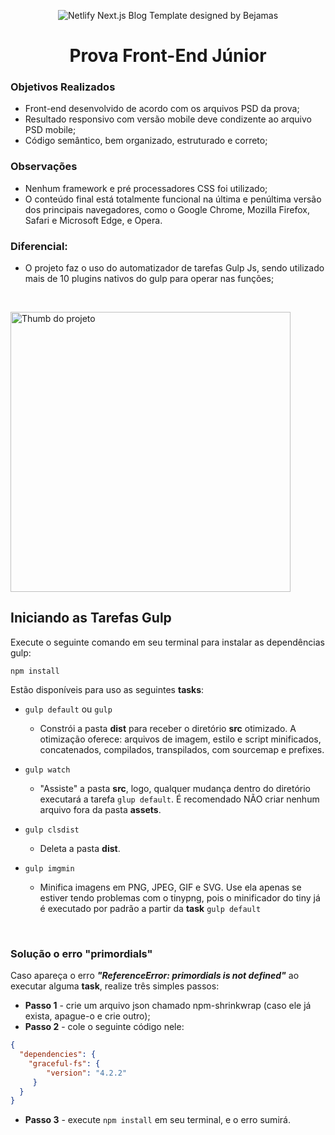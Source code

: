 <div align="center">

  ![Netlify Next.js Blog Template designed by Bejamas](https://dotgroup.com.br/wp-content/uploads/2022/03/dotgrouplogo.png)

  # Prova Front-End Júnior
</div>

### Objetivos Realizados

- Front-end desenvolvido de acordo com os arquivos PSD da prova;
- Resultado responsivo com versão mobile deve condizente ao arquivo PSD mobile;
- Código semântico, bem organizado, estruturado e correto;

### Observações
- Nenhum framework e pré processadores CSS foi utilizado;
- O conteúdo final está totalmente funcional na última e penúltima versão dos principais navegadores, como o Google Chrome, Mozilla Firefox, Safari e Microsoft Edge, e Opera.

### Diferencial:
- O projeto faz o uso do automatizador de tarefas Gulp Js, sendo utilizado mais de 10 plugins nativos do gulp para operar nas funções;

<br/>

<img 
  style="height: 28rem"
  src="https://user-images.githubusercontent.com/83969467/177016805-6b41794c-e597-4424-8c93-03c2cade1ea5.png"
  title="Thumb do projeto"
  alt="Thumb do projeto"
/>


## Iniciando as Tarefas Gulp

Execute o seguinte comando em seu terminal para instalar as dependências gulp:

```
npm install
```

Estão disponíveis para uso as seguintes **tasks**: <br/>

- `gulp default` ou `gulp`

  - Constrói a pasta **dist** para receber o diretório **src** otimizado. A otimização oferece: arquivos de imagem, estilo e script minificados, concatenados, compilados, transpilados, com sourcemap e prefixes.

- `gulp watch`

  - "Assiste" a pasta **src**, logo, qualquer mudança dentro do diretório executará a tarefa `glup default`. É recomendado NÃO criar nenhum arquivo fora da pasta **assets**.
  
- `gulp clsdist` 

  - Deleta a pasta **dist**.

- `gulp imgmin`

  -  Minifica imagens em PNG, JPEG, GIF e SVG. Use ela apenas se estiver tendo problemas com o tinypng, pois o minificador do tiny já é executado por padrão a partir da **task** `gulp default`

<br/>

### Solução o erro "primordials"

Caso apareça o erro ***"ReferenceError: primordials is not defined"*** ao executar alguma **task**, realize três simples passos:

- **Passo 1** - crie um arquivo json chamado npm-shrinkwrap (caso ele já exista, apague-o e crie outro);
- **Passo 2** - cole o seguinte código nele:

``` json
{
  "dependencies": {
    "graceful-fs": {
        "version": "4.2.2"
     }
  }
}
```

- **Passo 3** - execute `npm install` em seu terminal, e o erro sumirá.






